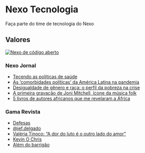 # Nexo Tecnologia

Faça parte do time de tecnologia do Nexo


## Valores

[![Nexo de código aberto](https://i.ytimg.com/vi/rdpReYuxI5M/maxresdefault.jpg)](https://www.youtube.com/watch?v=rdpReYuxI5M&t=2s)

### Nexo Jornal

<!-- NEXO_LIST:START -->
- [Tecendo as políticas de saúde](https://www.nexojornal.com.br/externo/2021/04/25/Tecendo-as-pol%C3%ADticas-de-sa%C3%BAde)
- [As ‘comorbidades políticas’ da América Latina na pandemia](https://www.nexojornal.com.br/entrevista/2021/04/25/As-%E2%80%98comorbidades-pol%C3%ADticas%E2%80%99-da-Am%C3%A9rica-Latina-na-pandemia)
- [Desigualdade de gênero e raça: o perfil da pobreza na crise](https://www.nexojornal.com.br/expresso/2021/04/25/Desigualdade-de-g%C3%AAnero-e-ra%C3%A7a-o-perfil-da-pobreza-na-crise)
- [A primeira gravação de Joni Mitchell, ícone da música folk](https://www.nexojornal.com.br/expresso/2021/04/24/A-primeira-grava%C3%A7%C3%A3o-de-Joni-Mitchell-%C3%ADcone-da-m%C3%BAsica-folk)
- [5 livros de autores africanos que me revelaram a África](https://www.nexojornal.com.br/estante/favoritos/2021/5-livros-de-autores-africanos-que-me-revelaram-a-%C3%81frica)
<!-- NEXO_LIST:END -->

### Gama Revista

<!-- GAMA_LIST:START -->
- [Defesas](http://gamarevista.uol.com.br/colunistas/winnie-bueno/defesas/)
- [@jef.delgado](http://gamarevista.uol.com.br/pessoas/quem-estamos-seguindo/jef-delgado/)
- [Valéria Tinoco: “A dor do luto é o outro lado do amor”](http://gamarevista.uol.com.br/podcast/podcast-da-semana/valeria-tinoco-qual-a-sua-dor/)
- [Kevin O Chris](http://gamarevista.uol.com.br/pessoas/questionario-proust/kevin-o-chris/)
- [Além do barrigão](http://gamarevista.uol.com.br/estilo-de-vida/saude/alem-do-barrigao/)
<!-- GAMA_LIST:END -->

